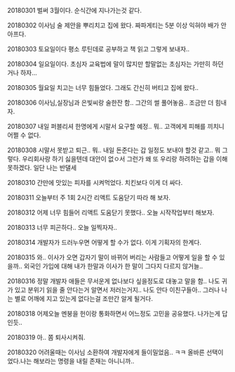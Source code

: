 20180301 벌써 3월이다. 순식간에 지나가는것 같다.

20180302 이사님 술 제안을 뿌리치고 집에 왔다. 짜파게티는 5분 이상 익혀야 배가 안아프다.  

20180303 토요일이다 평소 루틴데로 공부하고 책 읽고 그렇게 보내자..  

20180304 일요일이다. 초심자 교육법에 말이 많지만 할말없는 초심자는 가만히 하던거나 하자...

20180305 월요일 치고는 너무 힘들었다. 그래도 간신히 버티고 집에 왔다.. 

20180306 이사님,실장님과 은빛씨랑 술한잔 함.. 그간의 썰 풀어놓음.. 조금만 더 힘내자.  

20180307 내일 퍼블리셔 한명에게 시말서 요구할 예정.. 뭐.. 고객에게 피해를 끼치니 어쩔 수 없다.  

20180308 시말서 못받고 퇴근.. 뭐.. 내일 돈준다는 갑 일정도 보내야 할것 같고.. 뭐 그렇다. 우리회사랑 하기 싫을텐데 대안이 없ㅇ서 그런가 왜 또 우리랑 하려하는 갑을 이해 못하겠다. 일단 나는 반댈세  

20180310 간만에 맛있는 피자를 시켜먹었다. 치킨보다 이게 더 싸다.  

20180311 오늘부터 주 1회 2시간 리액트 도움닫기 따라 해 보자.  

20180312 어제 너무 힘들어 리액트 도움닫기 못했다.. 오늘 시작작업부터 해보자. 

20180313 너무 피곤하다.. 오늘 일찍자자..

20180314 개발자가 드러누우면 어떻게 할 수가 없다. 이게 기획자의 한계다. 

20180315 와.. 이사가 오면 갑자기 말이 바뀌어 버리는 사람들고 어떻게 일을 할 수 있을까.. 외국인 가입에 대해 내가 한말과 이사가 한 말이 그다지 다르지 않거늘..  
 
20180316 정말 개발자 애들은 무서운게 없나보다 싶을정도로 대놓고 말을 함.. 나도 귀가 있고 분위기 읽을 줄 안다는거 알면서 저러는거지.. 나도 안다 이친구들아.. 그러나 나는 별로 어깨에 지고 있는게 없다는걸 조만간 알게 될거다.  

20180318 어제오늘 멘붕을 헌이랑 통화하면서 어느정도 고민을 공유했다. 나가는게 답인듯..  

20180319 아.. 쫌 퇴사시켜줘.  

20180320 어려울때는 이사님 소환하여 개발자에게 들이밀었음.. ㅋㅋ 올바른 선택이었다.나는 해보라는 명령을 내릴 존재는 아니니까..  


